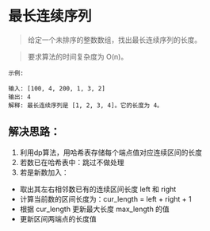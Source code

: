 # 最长连续序列

> 给定一个未排序的整数数组，找出最长连续序列的长度。

> 要求算法的时间复杂度为 O(n)。

```
示例:

输入: [100, 4, 200, 1, 3, 2]
输出: 4
解释: 最长连续序列是 [1, 2, 3, 4]。它的长度为 4。
```

## 解决思路：
1. 利用dp算法，用哈希表存储每个端点值对应连续区间的长度
2. 若数已在哈希表中：跳过不做处理
3. 若是新数加入：

- 取出其左右相邻数已有的连续区间长度 left 和 right
- 计算当前数的区间长度为：cur_length = left + right + 1
- 根据 cur_length 更新最大长度 max_length 的值
- 更新区间两端点的长度值
